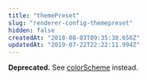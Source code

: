 ```yaml
---
title: "themePreset"
slug: "renderer-config-themepreset"
hidden: false
createdAt: "2018-08-03T09:35:38.656Z"
updatedAt: "2019-07-22T22:22:11.994Z"
---
```

**Deprecated.** See [colorScheme](https://docs.seats.io/docs/colorscheme) instead.
